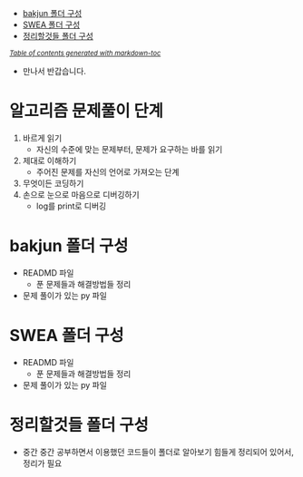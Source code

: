 

- [bakjun 폴더 구성](#bakjun------)
- [SWEA 폴더 구성](#swea------)
- [정리할것들 폴더 구성](#-----------)

<small><i><a href='http://ecotrust-canada.github.io/markdown-toc/'>Table of contents generated with markdown-toc</a></i></small>



+ 만나서 반갑습니다.



# 알고리즘 문제풀이 단계

1. 바르게 읽기
   + 자신의 수준에 맞는 문제부터, 문제가 요구하는 바를 읽기
2. 제대로 이해하기
   + 주어진 문제를 자신의 언어로 가져오는 단계
3. 무엇이든 코딩하기
4. 손으로 눈으로 마음으로 디버깅하기
   + log를 print로 디버깅





# bakjun 폴더 구성

+ READMD 파일
  + 푼 문제들과 해결방법들 정리
+ 문제 풀이가 있는 py 파일



# SWEA 폴더 구성

+ READMD 파일
  + 푼 문제들과 해결방법들 정리
+ 문제 풀이가 있는 py 파일




# 정리할것들 폴더 구성

+ 중간 중간 공부하면서 이용했던 코드들이 폴더로 알아보기 힘들게 정리되어 있어서, 정리가 필요